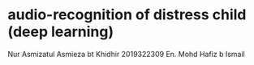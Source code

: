 # audio-recognition of distress child (deep learning)
Nur Asmizatul Asmieza bt Khidhir
2019322309
En. Mohd Hafiz b Ismail
